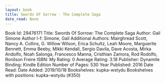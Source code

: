```yaml
---
layout: book
title: Swords Of Sorrow - The Complete Saga
date_read: None
---
```


Book Id: 29476171
Title: Swords Of Sorrow: The Complete Saga
Author: Gail Simone
Author l-f: Simone, Gail
Additional Authors: Mairghread Scott, Nancy A. Collins, G. Willow Wilson, Erica Schultz, Leah Moore, Marguerite Bennett, Emma Beeby, Mikki Kendall, Sergio Davila, Dave Acosta, Mirka Andolfo, Noah Salonga, Francesco Manna, Cristhian Zamora, Rod Rodolfo, Ronilson Freire
ISBN: 
My Rating: 0
Average Rating: 3.18
Publisher: Dynamite
Binding: Kindle Edition
Number of Pages: 530
Year Published: 2016
Date Read: 
Date Added: 2019/10/18
Bookshelves: kupka-wstydu
Bookshelves with positions: kupka-wstydu (#350)

